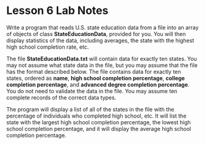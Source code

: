 # **Lesson 6 Lab Notes**

Write a program that reads U.S. state education data from a file into an array of objects of class **StateEducationData**, provided for you.
You will then display statistics of the data, including averages, the state with the highest high school completion rate, etc.

The file **StateEducationData.txt** will contain data for exactly ten states.
You may not assume what state data in the file, but you may assume that the file has the format described below.
The file contains data for exactly ten states, ordered as **name**, **high school completion percentage**, **college completion percentage**, and **advanced degree completion percentage**.
You do not need to validate the data in the file. You may assume ten complete records of the correct data types.

The program will display a list of all of the states in the file with the percentage of individuals who completed high school, etc.
It will list the state with the largest high school completion percentage, the lowest high school completion percentage, and it will display the average high school completion percentage.
